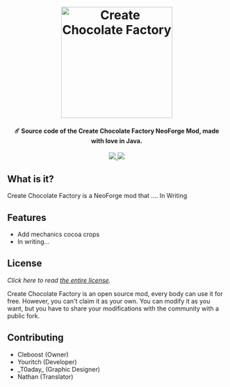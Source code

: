 <h1 align="center">
  <br>
  <img src="https://zupimages.net/up/23/38/okzv.png" alt="Create Chocolate Factory" width="256">
  <br>
</h1>

<h4 align="center">☄️ Source code of the Create Chocolate Factory NeoForge Mod, made with love in Java.</h4>

<p align="center">
    <a href="https://www.codefactor.io/repository/github/cleboost/create-chocloate-factory" alt="CodeFactor Score">
        <img src="https://www.codefactor.io/repository/github/cleboost/create-chocloate-factory/badge"/>
    </a>
    <a href="https://discord.gg/NtXEDM8EcZ" alt="discord">
        <img src="https://img.shields.io/discord/1153756346299191317?label=chat&logo=discord"/>
    </a>
</p>

## What is it?

Create Chocolate Factory is a NeoForge mod that .... In Writing

## Features

- Add mechanics cocoa crops
- In writing...


## License

*Click here to read [the entire license](https://github.com/cleboost/create-chocolate-factory/blob/master/LICENSE.md).*

Create Chocolate Factory is an open source mod, every body can use it for free. However, you can't claim it as your own. You can modify it as you want, but you have to share your modifications with the community with a public fork.

## Contributing

- Cleboost (Owner)
- Youritch (Developer)
- \_T0aday\_ (Graphic Designer)
- Nathan (Translator)